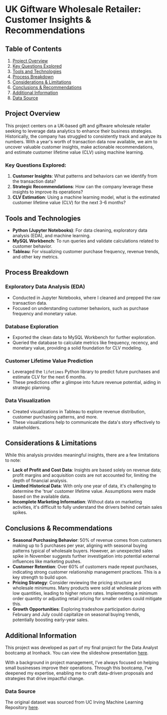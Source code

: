 # UK Giftware Wholesale Retailer: Customer Insights & Recommendations

## Table of Contents
1. [Project Overview](#project-overview)
2. [Key Questions Explored](#key-questions-explored)
3. [Tools and Technologies](#tools-and-technologies)
4. [Process Breakdown](#process-breakdown)
5. [Considerations & Limitations](#considerations--limitations)
6. [Conclusions & Recommendations](#conclusions--recommendations)
7. [Additional Information](#additional-information)
8. [Data Source](#data-source)

## Project Overview

This project centers on a UK-based gift and giftware wholesale retailer seeking to leverage data analytics to enhance their business strategies. Historically, the company has struggled to consistently track and analyze its numbers. With a year's worth of transaction data now available, we aim to uncover valuable customer insights, make actionable recommendations, and estimate customer lifetime value (CLV) using machine learning.

### Key Questions Explored:
1. **Customer Insights**: What patterns and behaviors can we identify from the transaction data?
2. **Strategic Recommendations**: How can the company leverage these insights to improve its operations?
3. **CLV Estimation**: Using a machine learning model, what is the estimated customer lifetime value (CLV) for the next 3-6 months?

## Tools and Technologies
- **Python (Jupyter Notebooks)**: For data cleaning, exploratory data analysis (EDA), and machine learning.
- **MySQL Workbench**: To run queries and validate calculations related to customer behavior.
- **Tableau**: For visualizing customer purchase frequency, revenue trends, and other key metrics.

## Process Breakdown

### Exploratory Data Analysis (EDA)
- Conducted in Jupyter Notebooks, where I cleaned and prepped the raw transaction data.
- Focused on understanding customer behaviors, such as purchase frequency and monetary value.

### Database Exploration
- Exported the clean data to MySQL Workbench for further exploration.
- Queried the database to calculate metrics like frequency, recency, and monetary value, providing a solid foundation for CLV modeling.

### Customer Lifetime Value Prediction
- Leveraged the `lifetimes` Python library to predict future purchases and estimate CLV for the next 6 months.
- These predictions offer a glimpse into future revenue potential, aiding in strategic planning.

### Data Visualization
- Created visualizations in Tableau to explore revenue distribution, customer purchasing patterns, and more.
- These visualizations help to communicate the data's story effectively to stakeholders.

## Considerations & Limitations

While this analysis provides meaningful insights, there are a few limitations to note:

- **Lack of Profit and Cost Data**: Insights are based solely on revenue data; profit margins and acquisition costs are not accounted for, limiting the depth of financial analysis.
- **Limited Historical Data**: With only one year of data, it's challenging to determine the 'true' customer lifetime value. Assumptions were made based on the available data.
- **Incomplete Marketing Information**: Without data on marketing activities, it's difficult to fully understand the drivers behind certain sales spikes.

## Conclusions & Recommendations

- **Seasonal Purchasing Behavior**: 50% of revenue comes from customers making up to 5 purchases per year, aligning with seasonal buying patterns typical of wholesale buyers. However, an unexpected sales spike in November suggests further investigation into potential external influences like marketing pushes.
- **Customer Retention**: Over 60% of customers made repeat purchases, indicating strong customer relationship management practices. This is a key strength to build upon.
- **Pricing Strategy**: Consider reviewing the pricing structure and wholesale minimums. Many products were sold at wholesale prices with low quantities, leading to higher return rates. Implementing a minimum order quantity or adjusting retail pricing for smaller orders could mitigate this.
- **Growth Opportunities**: Exploring tradeshow participation during February and July could capitalize on seasonal buying trends, potentially boosting early-year sales.

## Additional Information

This project was developed as part of my final project for the Data Analyst bootcamp at Ironhack. You can view the slideshow presentation [here](https://docs.google.com/presentation/d/1NvLgAiTbC-Pp7tbqDG3JSPos09mHe9D0mHP5-tRFNcs/edit?usp=sharing).

With a background in project management, I’ve always focused on helping small businesses improve their operations. Through this bootcamp, I've deepened my expertise, enabling me to craft data-driven proposals and strategies that drive impactful change.

### Data Source
The original dataset was sourced from UC Irving Machine Learning Repository [here](https://archive.ics.uci.edu/dataset/502/online+retail+ii).
